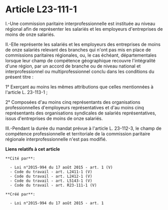 # Article L23-111-1

I.-Une commission paritaire interprofessionnelle est instituée au niveau régional afin de représenter les salariés et les
employeurs d'entreprises de moins de onze salariés. 

II.-Elle représente les salariés et les employeurs des entreprises de moins de onze salariés relevant des branches qui n'ont
pas mis en place de commissions paritaires régionales, ou, le cas échéant, départementales lorsque leur champ de compétence
géographique recouvre l'intégralité d'une région, par un accord de branche ou de niveau national et interprofessionnel ou
multiprofessionnel conclu dans les conditions du présent titre : 

1° Exerçant au moins les mêmes attributions que celles mentionnées à l'article L. 23-113-1 ; 

2° Composées d'au moins cinq représentants des organisations professionnelles d'employeurs représentatives et d'au moins cinq
représentants des organisations syndicales de salariés représentatives, issus d'entreprises de moins de onze salariés. 

III.-Pendant la durée du mandat prévue à l'article L. 23-112-3, le champ de compétence professionnelle et territoriale de la
commission paritaire régionale interprofessionnelle n'est pas modifié.

**Liens relatifs à cet article**

	**Cité par**:

	  - Loi n°2015-994 du 17 août 2015 - art. 1 (V)
	  - Code du travail - art. L2411-1 (V)
	  - Code du travail - art. L2412-1 (V)
	  - Code du travail - art. L5143-1 (V)
	  - Code du travail - art. R23-111-1 (V)

	**Créé par**:

	  - Loi n°2015-994 du 17 août 2015 - art. 1
